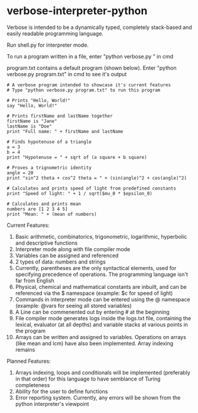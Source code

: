 # verbose-interpreter-python
 
 Verbose is intended to be a dynamically typed, completely stack-based and easily readable programming language.
 
 Run shell.py for interpreter mode.
 
 To run a program written in a file, enter "python verbose.py <filename>" in cmd
 
 program.txt contains a default program (shown below). Enter "python verbose.py program.txt" in cmd to see it's output
 
 ```
# A verbose program intended to showcase it's current features
# Type "python verbose.py program.txt" to run this program

# Prints "Hello, World!"
say "Hello, World!"

# Prints firstName and lastName together
firstName is "Jane"
lastName is "Doe"
print "Full name: " + firstName and lastName

# Finds hypotenuse of a triangle
a = 3
b = 4
print "Hypotenuse = " + sqrt of (a square + b square)

# Proves a trignometric identity
angle = 20
print "sin^2 theta + cos^2 theta = " + (sin(angle)^2 + cos(angle)^2)

# Calculates and prints speed of light from predefined constants
print "Speed of light: " + 1 / sqrt($mu_0 * $epsilon_0)

# Calculates and prints mean
numbers are [1 2 3 4 5]
print "Mean: " + (mean of numbers)
 ```

 Current Features:
 1) Basic arithmetic, combinatorics, trigonometric, logarithmic, hyperbolic and descriptive functions
 2) Interpreter mode along with file compiler mode
 3) Variables can be assigned and referenced
 4) 2 types of data: numbers and strings
 5) Currently, parentheses are the only syntactical elements, used for specifying precedence of operations. The programming language isn't far from English
 6) Physical, chemical and mathematical constants are inbuilt, and can be referenced via the $ namespace (example: $c for speed of light)
 7) Commands in interpreter mode can be entered using the @ namespace (example: @vars for seeing all stored variables)
 8) A Line can be commenented out by entering # at the beginning
 9) File compiler mode generates logs inside the logs.txt file, containing the lexical, evaluator (at all depths) and variable stacks at various points in the program
 10) Arrays can be written and assigned to variables. Operations on arrays (like mean and lcm) have also been implemented. Array indexing remains
 
 Planned Features:
 1) Arrays indexing, loops and conditionals will be implemented (preferably in that order) for this language to have semblance of Turing completeness
 2) Ability for the user to define functions
 3) Error reporting system. Currently, any errors will be shown from the python interpreter's viewpoint

